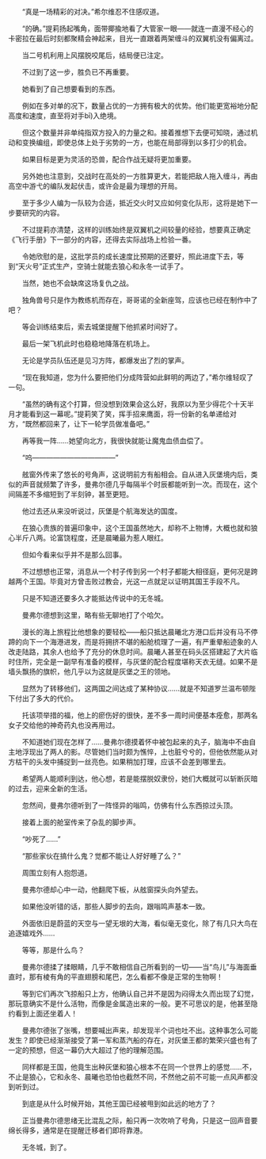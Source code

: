 　　“真是一场精彩的对决。”希尔维忍不住感叹道。

　　“的确。”提莉扬起嘴角，面带揶揄地看了大管家一眼——就连一直漫不经心的卡密拉在最后时刻都聚精会神起来，目光一直跟着两架缠斗的双翼机没有偏离过。

　　当二号机利用上风摆脱咬尾后，结局便已注定。

　　不过到了这一步，胜负已不再重要。

　　她看到了自己想要看到的东西。

　　例如在多对单的况下，数量占优的一方拥有极大的优势。他们能更宽裕地分配高度和速度，直至将对手bī)入绝境。

　　但这个数量并非单纯指双方投入的力量之和。接着推想下去便可知晓，通过机动和变换编组，即使总体上处于劣势的一方，也能在局部得到以多打少的机会。

　　如果目标是更为灵活的恐兽，配合作战无疑将更加重要。

　　另外她也注意到，交战时在高处的一方胜算更大，若能把敌人拖入缠斗，再由高空中游弋的编队发起伏击，或许会是最为理想的开局。

　　至于多少人编为一队较为合适，抵近交火时又应如何变化队形，这将是她下一步要研究的内容。

　　不过提莉亦清楚，这样的训练始终是双翼机之间较量的经验，想要真正确定《飞行手册》下一部分的内容，还得去实际战场上检验一番。

　　令她欣慰的是，这批学员的成长速度比预期的还要好，照此进度下去，等到“天火号”正式生产，空骑士就能去狼心和永冬一试手了。

　　当然，她也不会缺席这场复仇之战。

　　独角兽号只是作为教练机而存在，哥哥诺的全新座驾，应该也已经在制作中了吧？

　　等会训练结束后，索去城堡提醒下他抓紧时间好了。

　　最后一架飞机此时也稳稳地降落在机场上。

　　无论是学员队伍还是见习方阵，都爆发出了烈的掌声。

　　“现在我知道，您为什么要把他们分成阵营如此鲜明的两边了，”希尔维轻叹了一句。

　　“虽然的确有这个打算，但没想到效果会这么好，我原以为至少得花个十天半月才能看到这一幕呢。”提莉笑了笑，挥手招来鹰面，将一份新的名单递给对方，“既然都回来了，让下一轮学员做准备吧。”

　　再等我一阵……她望向北方，我很快就能让魔鬼血债血偿了。

　　“呜————————————”

　　舷窗外传来了悠长的号角声，这说明前方有船相会。自从进入灰堡境内后，类似的声音就频繁了许多，曼弗尔德几乎每隔半个时辰都能听到一次。而现在，这个间隔差不多缩短到了半刻钟，甚至更短。

　　他过去还从来没听说过，灰堡是个航海发达的国度。

　　在狼心贵族的普遍印象中，这个王国虽然地大，却称不上物博，大概也就和狼心半斤八两。论富饶程度，还是晨曦最为惹人眼红。

　　但如今看来似乎并不是那么回事。

　　不过想想也正常，消息从一个村子传到另一个村子都能大相径庭，更何况是跨越两个王国。毕竟对方曾击败过教会，光这一点就足以证明其国王手段不凡。

　　只是不知道还要多久才能抵达传说中的无冬城。

　　曼弗尔德想到这里，略有些无聊地打了个哈欠。

　　漫长的海上旅程比他想象的要轻松——船只抵达晨曦北方港口后并没有马不停蹄的向下一个海港进发，而是将拥挤不堪的船舱梳理了一遍，有严重晕船迹象的人改走陆路，其余人也给予了充分的休息时间。晨曦人甚至在码头区搭建起了大片临时住所，完全是一副早有准备的模样，与灰堡的配合程度堪称天衣无缝。如果不是墙头飘扬的旗帜，他几乎以为这就是灰堡之王的领地。

　　显然为了转移他们，这两国之间达成了某种协议……就是不知道罗兰温布顿陛下付出了多大的代价。

　　托该项举措的福，他上的瘀伤好的很快，差不多一周时间便基本痊愈，那两名女子交给他的神奇药丸也没再用过。

　　不知道她们现在怎样了……曼弗尔德摸着怀中被包起来的丸子，脑海中不由自主地浮现出了两人的影。尽管她们当时颇为憔悴，上也脏兮兮的，但他依然能从对方枯干的头发中捕捉到一丝亮色。如果稍加打理，应该不会差到哪里去。

　　希望两人能顺利到达，他心想，若是能摆脱奴隶份，她们大概就可以斩断灰暗的过去，迎来全新的生活。

　　忽然间，曼弗尔德听到了一阵怪异的嗡鸣，仿佛有什么东西掠过头顶。

　　接着上面的舱室传来了杂乱的脚步声。

　　“吵死了……”

　　“那些家伙在搞什么鬼？觉都不能让人好好睡了么？”

　　周围立刻有人抱怨道。

　　曼弗尔德却心中一动，他翻爬下板，从舷窗探头向外望去。

　　如果他没听错的话，那些人脚步的去向，跟嗡鸣声基本一致。

　　外面依旧是蔚蓝的天空与一望无垠的大海，看似毫无变化，除了有几只大鸟在追逐嬉戏外……

　　等等，那是什么鸟？

　　曼弗尔德揉了揉眼睛，几乎不敢相信自己所看到的一切——当“鸟儿”与海面垂直时，那有棱有角的平直翅膀和尾巴，怎么看都不像是正常的生物啊！

　　等到它们再次飞掠船只上方，他确认自己并不是因为闷得太久而出现了幻觉，那玩意确实不是什么活物，而像是金属造出来的一般。更不可思议的是，他甚至隐约看到上面还坐着人！

　　曼弗尔德张了张嘴，想要喊出声来，却发现半个词也吐不出。这种事怎么可能发生？即使已经渐渐接受了第一军和蒸汽船的存在，对灰堡王都的繁荣兴盛也有了一定的预想，但这一幕仍大大超过了他的理解范围。

　　同样都是王国，他竟生出种灰堡和狼心根本不在同一个世界上的感觉……不，不止是狼心，它和永冬、晨曦也恐怕也截然不同，不然他之前不可能一点风声都没到听到过。

　　到底是从什么时候开始，其他王国已经被甩到如此远的地方了？

　　正当曼弗尔德思绪无比混乱之际，船只再一次吹响了号角，只是这一回声音要绵长得多，通常是在提醒迁移者们即将靠港。

　　无冬城，到了。
